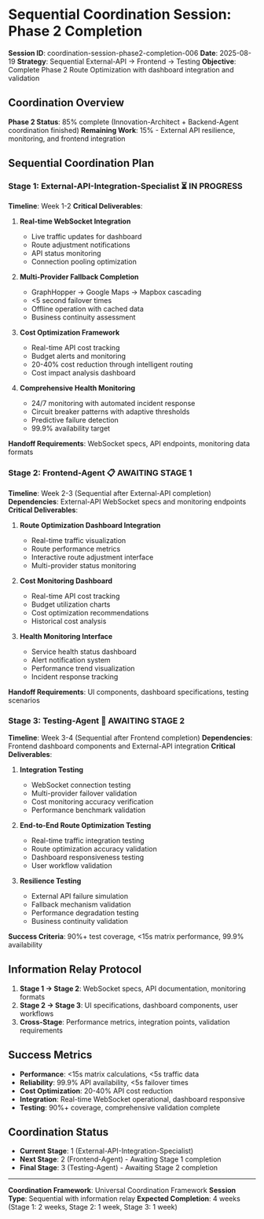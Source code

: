 # Sequential Coordination Session: Phase 2 Completion
**Session ID**: coordination-session-phase2-completion-006
**Date**: 2025-08-19
**Strategy**: Sequential External-API → Frontend → Testing
**Objective**: Complete Phase 2 Route Optimization with dashboard integration and validation

## Coordination Overview
**Phase 2 Status**: 85% complete (Innovation-Architect + Backend-Agent coordination finished)
**Remaining Work**: 15% - External API resilience, monitoring, and frontend integration

## Sequential Coordination Plan

### Stage 1: External-API-Integration-Specialist ⏳ IN PROGRESS
**Timeline**: Week 1-2
**Critical Deliverables**:
1. **Real-time WebSocket Integration**
   - Live traffic updates for dashboard
   - Route adjustment notifications
   - API status monitoring
   - Connection pooling optimization

2. **Multi-Provider Fallback Completion**
   - GraphHopper → Google Maps → Mapbox cascading
   - <5 second failover times
   - Offline operation with cached data
   - Business continuity assessment

3. **Cost Optimization Framework**
   - Real-time API cost tracking
   - Budget alerts and monitoring
   - 20-40% cost reduction through intelligent routing
   - Cost impact analysis dashboard

4. **Comprehensive Health Monitoring**
   - 24/7 monitoring with automated incident response
   - Circuit breaker patterns with adaptive thresholds
   - Predictive failure detection
   - 99.9% availability target

**Handoff Requirements**: WebSocket specs, API endpoints, monitoring data formats

### Stage 2: Frontend-Agent 📋 AWAITING STAGE 1
**Timeline**: Week 2-3 (Sequential after External-API completion)
**Dependencies**: External-API WebSocket specs and monitoring endpoints
**Critical Deliverables**:
1. **Route Optimization Dashboard Integration**
   - Real-time traffic visualization
   - Route performance metrics
   - Interactive route adjustment interface
   - Multi-provider status monitoring

2. **Cost Monitoring Dashboard**
   - Real-time API cost tracking
   - Budget utilization charts
   - Cost optimization recommendations
   - Historical cost analysis

3. **Health Monitoring Interface**
   - Service health status dashboard
   - Alert notification system
   - Performance trend visualization
   - Incident response tracking

**Handoff Requirements**: UI components, dashboard specifications, testing scenarios

### Stage 3: Testing-Agent 🧪 AWAITING STAGE 2
**Timeline**: Week 3-4 (Sequential after Frontend completion)
**Dependencies**: Frontend dashboard components and External-API integration
**Critical Deliverables**:
1. **Integration Testing**
   - WebSocket connection testing
   - Multi-provider failover validation
   - Cost monitoring accuracy verification
   - Performance benchmark validation

2. **End-to-End Route Optimization Testing**
   - Real-time traffic integration testing
   - Route optimization accuracy validation
   - Dashboard responsiveness testing
   - User workflow validation

3. **Resilience Testing**
   - External API failure simulation
   - Fallback mechanism validation
   - Performance degradation testing
   - Business continuity validation

**Success Criteria**: 90%+ test coverage, <15s matrix performance, 99.9% availability

## Information Relay Protocol
1. **Stage 1 → Stage 2**: WebSocket specs, API documentation, monitoring formats
2. **Stage 2 → Stage 3**: UI specifications, dashboard components, user workflows
3. **Cross-Stage**: Performance metrics, integration points, validation requirements

## Success Metrics
- **Performance**: <15s matrix calculations, <5s traffic data
- **Reliability**: 99.9% API availability, <5s failover times
- **Cost Optimization**: 20-40% API cost reduction
- **Integration**: Real-time WebSocket operational, dashboard responsive
- **Testing**: 90%+ coverage, comprehensive validation complete

## Coordination Status
- **Current Stage**: 1 (External-API-Integration-Specialist)
- **Next Stage**: 2 (Frontend-Agent) - Awaiting Stage 1 completion
- **Final Stage**: 3 (Testing-Agent) - Awaiting Stage 2 completion

---
**Coordination Framework**: Universal Coordination Framework
**Session Type**: Sequential with information relay
**Expected Completion**: 4 weeks (Stage 1: 2 weeks, Stage 2: 1 week, Stage 3: 1 week)